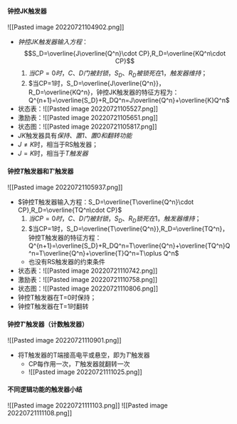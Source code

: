 #### 钟控JK触发器
![[Pasted image 20220721104902.png]]
- $钟控JK触发器输入方程：$ $$S_D=\overline{J\overline{Q^n}\cdot CP},R_D=\overline{KQ^n\cdot CP}$$
	1. $当CP=0时，C、D门被封锁，S_D、R_D被锁死在1，触发器维持；$
	2. $当CP=1时，S_D=\overline{J\overline{Q^n}}，R_D=\overline{KQ^n}，钟控JK触发器的特征方程为：Q^{n+1}=\overline{S_D}+R_DQ^n=J\overline{Q^n}+\overline{K}Q^n$
- 状态表：![[Pasted image 20220721105527.png]]
- 激励表：![[Pasted image 20220721105651.png]]
- 状态图：![[Pasted image 20220721105817.png]]
- $JK$触发器具有*保持、置1、置0和翻转功能*
- $J\neq K$时，相当于RS触发器；
- $J=K$时，相当于*T触发器*

#### 钟控$T$触发器和$T'$触发器
![[Pasted image 20220721105937.png]]
- $钟控T触发器输入方程：S_D=\overline{T\overline{Q^n}\cdot CP},R_D=\overline{TQ^n\cdot CP}$
	1. $当CP=0时，C、D门被封锁，S_D、R_D锁死在1，触发器维持；$
	2. $当CP=1时，S_D=\overline{T\overline{Q^n}},R_D=\overline{TQ^n}，钟控T触发器的特征方程：Q^{n+1}=\overline{S_D}+R_DQ^n=T\overline{Q^n}+\overline{TQ^n}Q^n=T\overline{Q^n}+\overline{T}Q^n=T\oplus Q^n$
	- 也没有RS触发器的约束条件
- 状态表：![[Pasted image 20220721110742.png]]
- 激励表：![[Pasted image 20220721110758.png]]
- 状态图：![[Pasted image 20220721110806.png]]
- 钟控T触发器在T=0时保持；
- 钟控T触发器在T=1时翻转

#### 钟控$T'$触发器（计数触发器）
![[Pasted image 20220721110901.png]]
- 将T触发器的T端接高电平或悬空，即为$T'$触发器
	- CP每作用一次，$T'$触发器就翻转一次
	- ![[Pasted image 20220721111025.png]]

#### 不同逻辑功能的触发器小结
![[Pasted image 20220721111103.png]]
![[Pasted image 20220721111108.png]]